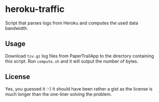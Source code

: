 # heroku-traffic

Script that parses logs from Heroku and computes the used
data bandwidth.

## Usage

Download `tsv.gz` log files from PaperTrailApp to the directory
containing this script. Run `compute.sh` and it will output the
number of bytes.

## License

Yes, you guessed it :-) It should have been rather a gist as the
license is much longer than the one-liner solving the problem.
